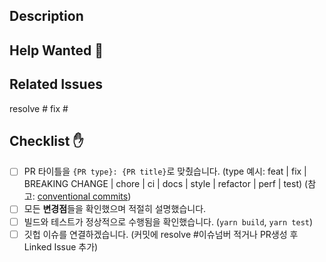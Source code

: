 ## Description

<!-- 이 PR이 해결하는 문제. 기존의 기능을 변경한 경우, 1. 기존 기능의 작동, 2. 어떻게 고쳤는가, 3. 왜 고쳤는가를 포함해주세요. 필요에 따라 스크린샷도 첨부해주세요! -->

## Help Wanted 👀

<!-- 도움이 필요한 부분들을 적어주세요. -->

## Related Issues

resolve #
fix #

## Checklist ✋

<!-- PR을 생성하기 전에 아래 체크리스트를 확인해주세요. 만족한 조건들은 (`[x]`)로 표시해주세요. -->

- [ ] PR 타이틀을 `{PR type}: {PR title}`로 맞췄습니다. (type 예시: feat | fix | BREAKING CHANGE | chore | ci | docs | style | refactor | perf | test) (참고: [conventional commits](https://www.conventionalcommits.org/en/v1.0.0/))
- [ ] 모든 **변경점**들을 확인했으며 적절히 설명했습니다.
- [ ] 빌드와 테스트가 정상적으로 수행됨을 확인했습니다. (`yarn build`, `yarn test`)
- [ ] 깃헙 이슈를 연결하겠습니다. (커밋에 resolve #이슈넘버 적거나 PR생성 후 Linked Issue 추가)